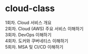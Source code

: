 # cloud-class

1회차. Cloud 서비스 개요   
2회차. Cloud (AWS) 주요 서비스 이해하기   
3회차. DevOps 이해하기   
4회차. 도커와 쿠버네티스 이해하기   
5회차. MSA 및 CI/CD 이해하기   

